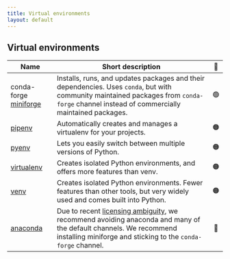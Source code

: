 ```yaml
---
title: Virtual environments
layout: default
---
```


## Virtual environments

| Name                    | Short description                                                                                                                                                                                     | 🚦  |
| ----------------------- | ----------------------------------------------------------------------------------------------------------------------------------------------------------------------------------------------------- | :-: |
| conda-forge [miniforge] | Installs, runs, and updates packages and their dependencies. Uses `conda`, but with community maintained packages from `conda-forge` channel instead of commercially maintained packages.             | 🟢  |
| [pipenv]                | Automatically creates and manages a virtualenv for your projects.                                                                                                                                     | 🟠  |
| [pyenv]                 | Lets you easily switch between multiple versions of Python.                                                                                                                                           | 🟠  |
| [virtualenv]            | Creates isolated Python environments, and offers more features than venv.                                                                                                                             | 🟠  |
| [venv]                  | Creates isolated Python environments. Fewer features than other tools, but very widely used and comes built into Python.                                                                              | 🟠  |
| [anaconda]              | Due to recent [licensing ambiguity][anaconda-problems], we recommend avoiding anaconda and many of the default channels. We recommend installing miniforge and sticking to the `conda-forge` channel. | 🔴  |

<!-- links here for a more readable table -->

[miniforge]: https://conda-forge.org/download/
[pipenv]: https://pipenv.pypa.io/en/latest/
[pyenv]: https://github.com/pyenv/pyenv
[virtualenv]: https://virtualenv.pypa.io/en/latest/
[anaconda]: https://www.anaconda.com/
[anaconda-problems]: https://www.theregister.com/2024/08/08/anaconda_puts_the_squeeze_on/
[venv]: https://docs.python.org/3/library/venv.html

